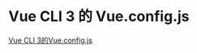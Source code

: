 Vue CLI 3 的 Vue.config.js
===

[Vue CLI 3的Vue.config.js](https://www.cnblogs.com/webBlog-gqs/p/9799445.html)
